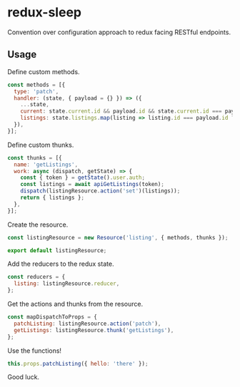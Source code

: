 # redux-sleep

Convention over configuration approach to redux facing RESTful endpoints.

## Usage

Define custom methods.

```js
const methods = [{
  type: 'patch',
  handler: (state, { payload = {} }) => ({
    ...state,
    current: state.current.id && payload.id && state.current.id === payload.id ? { ...state.current, ...payload } : state.current,
    listings: state.listings.map(listing => listing.id === payload.id ? { ...listing, ...payload } : listing),
  }),
}];
```

Define custom thunks.

```js
const thunks = [{
  name: 'getListings',
  work: async (dispatch, getState) => {
    const { token } = getState().user.auth;
    const listings = await apiGetListings(token);
    dispatch(listingResource.action('set')(listings));
    return { listings };
  },
}];
```

Create the resource.

```js
const listingResource = new Resource('listing', { methods, thunks });

export default listingResource;
```

Add the reducers to the redux state.

```js
const reducers = {
  listing: listingResource.reducer,
};
```

Get the actions and thunks from the resource.

```js
const mapDispatchToProps = {
  patchListing: listingResource.action('patch'),
  getListings: listingResource.thunk('getListings'),
};
```

Use the functions!

```js
this.props.patchListing({ hello: 'there' });
```

Good luck.
